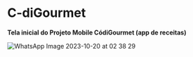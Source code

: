 # C-diGourmet
 **Tela inicial do Projeto Mobile CódiGourmet (app de receitas)** 
 
![WhatsApp Image 2023-10-20 at 02 38 29](https://github.com/nazocar/C-diGourmetNoemi/assets/115116514/181aa0f3-3464-481c-92e3-62491401616f)
